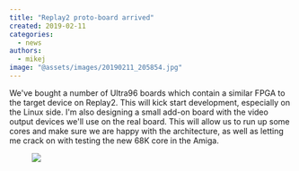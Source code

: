 ```yaml
---
title: "Replay2 proto-board arrived"
created: 2019-02-11
categories: 
  - news
authors: 
  - mikej
image: "@assets/images/20190211_205854.jpg"
---
```


We've bought a number of Ultra96 boards which contain a similar FPGA to the target device on Replay2. This will kick start development, especially on the Linux side. I'm also designing a small add-on board with the video output devices we'll use on the real board. This will allow us to run up some cores and make sure we are happy with the architecture, as well as letting me crack on with testing the new 68K core in the Amiga.

<figure>

![](@assets/images/20190211_205854-1024x576.jpg)

</figure>